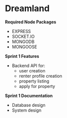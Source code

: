 # Dreamland

**Required Node Packages**
  - EXPRESS
  - SOCKET.IO
  - MONGODB
  - MONGOOSE
  
  **Sprint 1 Features**
  - Backend API for:
    - user creation
    - renter profile creation
    - property listing
    - apply for property
   
   **Sprint 1 Documentation**
   - Database design
   - System design
